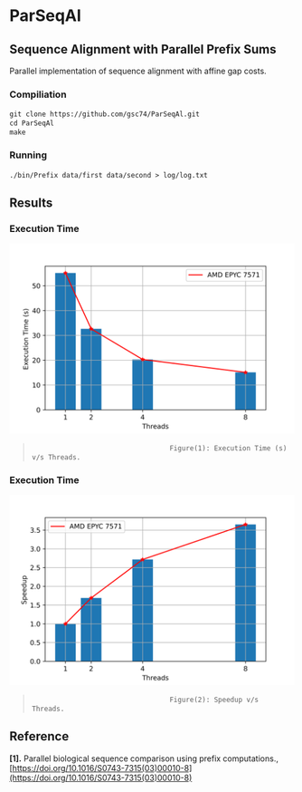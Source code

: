# ParSeqAl
## Sequence Alignment with Parallel Prefix Sums
Parallel implementation of sequence alignment with affine gap costs.


### Compiliation
```
git clone https://github.com/gsc74/ParSeqAl.git
cd ParSeqAl
make
```

### Running
```
./bin/Prefix data/first data/second > log/log.txt 
```

## Results
### Execution Time 
![Alt text](ExecTime.png?raw=true "Execution Time (s)")
>                                       Figure(1): Execution Time (s) v/s Threads.

### Execution Time 
![Alt text](SpeedUp.png?raw=true "Speed Up")
>                                       Figure(2): Speedup v/s Threads.

## Reference
<b id="my_anchor">[1].</b> Parallel biological sequence comparison using prefix computations., [https://doi.org/10.1016/S0743-7315(03)00010-8](https://doi.org/10.1016/S0743-7315(03)00010-8)

